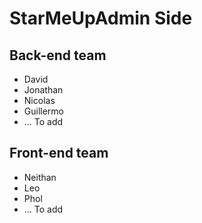 # StarMeUpAdmin Side

## Back-end team
- David
- Jonathan
- Nicolas
- Guillermo
- ... To add

## Front-end team
- Neithan
- Leo
- Phol
- ... To add
